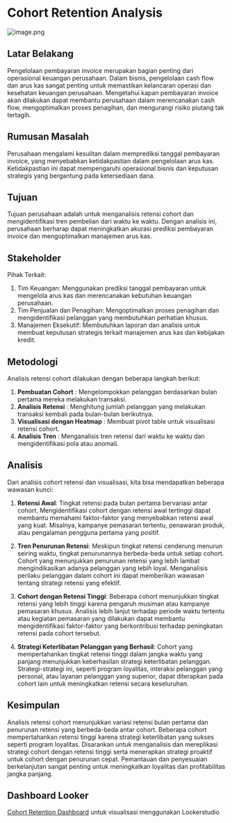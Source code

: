 # Cohort Retention Analysis

![image.png](attachment:image.png)

## Latar Belakang

Pengelolaan pembayaran invoice merupakan bagian penting dari operasional keuangan perusahaan. Dalam bisnis, pengelolaan cash flow dan arus kas sangat penting untuk memastikan kelancaran operasi dan kesehatan keuangan perusahaan. Mengetahui kapan pembayaran invoice akan dilakukan dapat membantu perusahaan dalam merencanakan cash flow, mengoptimalkan proses penagihan, dan mengurangi risiko piutang tak tertagih. 

## Rumusan Masalah

Perusahaan mengalami kesulitan dalam memprediksi tanggal pembayaran invoice, yang menyebabkan ketidakpastian dalam pengelolaan arus kas. Ketidakpastian ini dapat mempengaruhi operasional bisnis dan keputusan strategis yang bergantung pada ketersediaan dana.

## Tujuan

Tujuan perusahaan adalah untuk menganalisis retensi cohort dan mengidentifikasi tren pembelian dari waktu ke waktu. Dengan analisis ini, perusahaan berharap dapat meningkatkan akurasi prediksi pembayaran invoice dan mengoptimalkan manajemen arus kas.

## Stakeholder

Pihak Terkait:
1.	Tim Keuangan: Menggunakan prediksi tanggal pembayaran untuk mengelola arus kas dan merencanakan kebutuhan keuangan perusahaan.
2.	Tim Penjualan dan Penagihan: Mengoptimalkan proses penagihan dan mengidentifikasi pelanggan yang membutuhkan perhatian khusus.
3.	Manajemen Eksekutif: Membutuhkan laporan dan analisis untuk membuat keputusan strategis terkait manajemen arus kas dan kebijakan kredit.

## Metodologi

Analisis retensi cohort dilakukan dengan beberapa langkah berikut:
1. **Pembuatan Cohort** : Mengelompokkan pelanggan berdasarkan bulan pertama mereka melakukan transaksi.
2. **Analisis Retensi** : Menghitung jumlah pelanggan yang melakukan transaksi kembali pada bulan-bulan berikutnya.
3. **Visualisasi dengan Heatmap** : Membuat pivot table untuk visualisasi retensi cohort.
4. **Analisis Tren** : Menganalisis tren retensi dari waktu ke waktu dan mengidentifikasi pola atau anomali.

## Analisis

Dari analisis cohort retensi dan visualisasi, kita bisa mendapatkan beberapa wawasan kunci:
1. **Retensi Awal**: Tingkat retensi pada bulan pertama bervariasi antar cohort. Mengidentifikasi cohort dengan retensi awal tertinggi dapat membantu memahami faktor-faktor yang menyebabkan retensi awal yang kuat. Misalnya, kampanye pemasaran tertentu, penawaran produk, atau pengalaman pengguna pertama yang positif.

2. **Tren Penurunan Retensi**: Meskipun tingkat retensi cenderung menurun seiring waktu, tingkat penurunannya berbeda-beda untuk setiap cohort. Cohort yang menunjukkan penurunan retensi yang lebih lambat mengindikasikan adanya pelanggan yang lebih loyal. Menganalisis perilaku pelanggan dalam cohort ini dapat memberikan wawasan tentang strategi retensi yang efektif.

3. **Cohort dengan Retensi Tinggi**: Beberapa cohort menunjukkan tingkat retensi yang lebih tinggi karena pengaruh musiman atau kampanye pemasaran khusus. Analisis lebih lanjut terhadap periode waktu tertentu atau kegiatan pemasaran yang dilakukan dapat membantu mengidentifikasi faktor-faktor yang berkontribusi terhadap peningkatan retensi pada cohort tersebut.

4. **Strategi Keterlibatan Pelanggan yang Berhasil**: Cohort yang mempertahankan tingkat retensi tinggi dalam jangka waktu yang panjang menunjukkan keberhasilan strategi keterlibatan pelanggan. Strategi-strategi ini, seperti program loyalitas, interaksi pelanggan yang personal, atau layanan pelanggan yang superior, dapat diterapkan pada cohort lain untuk meningkatkan retensi secara keseluruhan.

## Kesimpulan

Analisis retensi cohort menunjukkan variasi retensi bulan pertama dan penurunan retensi yang berbeda-beda antar cohort. Beberapa cohort mempertahankan retensi tinggi karena strategi keterlibatan yang sukses seperti program loyalitas. Disarankan untuk menganalisis dan mereplikasi strategi cohort dengan retensi tinggi serta menerapkan strategi proaktif untuk cohort dengan penurunan cepat. Pemantauan dan penyesuaian berkelanjutan sangat penting untuk meningkatkan loyalitas dan profitabilitas jangka panjang.

## Dashboard Looker

[Cohort Retention Dashboard](https://lookerstudio.google.com/u/0/reporting/1196afe5-79a0-49f3-aed1-78ad9f7f04f2/page/fnj7D) untuk visualisasi menggunakan Lookerstudio
